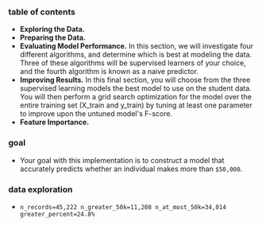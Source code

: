 ### table of contents 

- **Exploring the Data.**
- **Preparing the Data.**
- **Evaluating Model Performance.** In this section, we will investigate four 
different algorithms, and determine which is best at modeling the data. 
Three of these algorithms will be supervised learners of your choice, 
and the fourth algorithm is known as a naive predictor.
- **Improving Results.** In this final section, you will choose from 
the three supervised learning models the best model to use on the student data. 
You will then perform a grid search optimization for the model over 
the entire training set (X_train and y_train) by tuning at least one parameter 
to improve upon the untuned model's F-score.
- **Feature Importance.**

### goal

- Your goal with this implementation is to construct a model that accurately 
predicts whether an individual makes more than `$50,000`.


### data exploration

- `n_records=45,222 n_greater_50k=11,208 n_at_most_50k=34,014 greater_percent=24.8%`